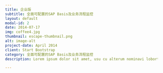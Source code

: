 ```yaml
---
title: 企业版
subtitle: 全面可配置的SAP Basis及业务流程监控
layout: default
modal-id: 2
date: 2014-07-17
img: coffee4.jpg
thumbnail: escape-thumbnail.png
alt: image-alt
project-date: April 2014
client: Start Bootstrap
category: 全面可配置的SAP Basis及业务流程监控
description: Lorem ipsum dolor sit amet, usu cu alterum nominavi lobortis. At duo novum diceret. Tantas apeirian vix et, usu sanctus postulant inciderint ut, populo diceret necessitatibus in vim. Cu eum dicam feugiat noluisse.

---
```

